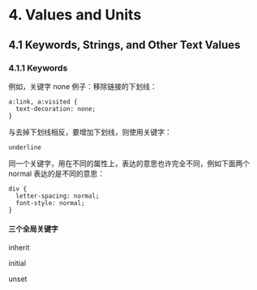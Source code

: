 # 4. Values and Units

## 4.1 Keywords, Strings, and Other Text Values

### 4.1.1 Keywords

例如，关键字 none 例子：移除链接的下划线：

    a:link, a:visited {
      text-decoration: none;
    }

与去掉下划线相反，要增加下划线，则使用关键字：

    underline

同一个关键字，用在不同的属性上，表达的意思也许完全不同，例如下面两个 normal 表达的是不同的意思：

    div {
      letter-spacing: normal;
      font-style: normal;
    }

#### 三个全局关键字

inherit

initial

unset










